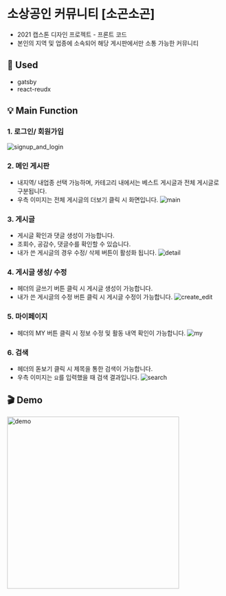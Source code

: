 # 소상공인 커뮤니티 [소곤소곤]

- 2021 캡스톤 디자인 프로젝트 - 프론트 코드
- 본인의 지역 및 업종에 소속되어 해당 게시판에서만 소통 가능한 커뮤니티

## 🎨 Used

- gatsby
- react-reudx

## 💡 Main Function

### 1. 로그인/ 회원가입

![signup_and_login](./demo/signup_login.png)

### 2. 메인 게시판

- 내지역/ 내업종 선택 가능하며, 카테고리 내에서는 베스트 게시글과 전체 게시글로 구분됩니다.
- 우측 이미지는 전체 게시글의 더보기 클릭 시 화면입니다.
  ![main](./demo/main.png)

### 3. 게시글

- 게시글 확인과 댓글 생성이 가능합니다.
- 조회수, 공감수, 댓글수를 확인할 수 있습니다.
- 내가 쓴 게시글의 경우 수정/ 삭제 버튼이 활성화 됩니다.
  ![detail](./demo/detail.png)

### 4. 게시글 생성/ 수정

- 헤더의 글쓰기 버튼 클릭 시 게시글 생성이 가능합니다.
- 내가 쓴 게시글의 수정 버튼 클릭 시 게시글 수정이 가능합니다.
  ![create_edit](./demo/create_edit.png)

### 5. 마이페이지

- 헤더의 MY 버튼 클릭 시 정보 수정 및 활동 내역 확인이 가능합니다.
  ![my](./demo/my.png)

### 6. 검색

- 헤더의 돋보기 클릭 시 제목을 통한 검색이 가능합니다.
- 우측 이미지는 `요`를 입력했을 때 검색 결과입니다.
  ![search](./demo/search.png)

## 🎬 Demo

<img src="./demo/demo.gif" alt="demo" width="400" />

